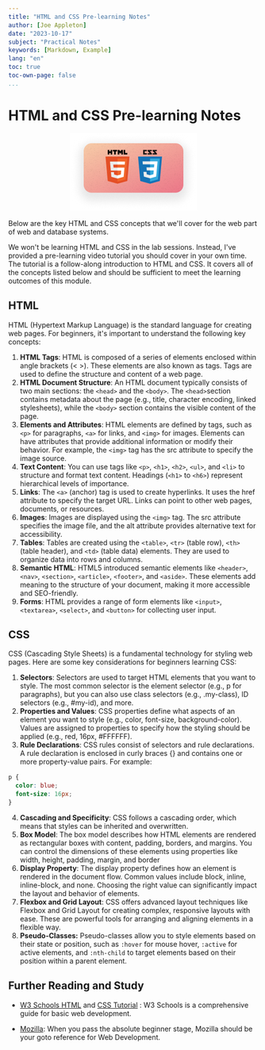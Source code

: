 ```yaml
---
title: "HTML and CSS Pre-learning Notes"
author: [Joe Appleton]
date: "2023-10-17"
subject: "Practical Notes"
keywords: [Markdown, Example]
lang: "en"
toc: true
toc-own-page: false
...
```



# HTML and CSS Pre-learning Notes

<!-- Add a table of contents below  -->

<center><img src="assets/html_and_css.png"></center>

Below are the key HTML and CSS concepts that we'll cover for the web part of web and database systems.

We won't be learning HTML and CSS in the lab sessions. Instead, I've provided a pre-learning video tutorial you should cover in your own time. The tutorial is a follow-along introduction to HTML and CSS. It covers all of the concepts listed below and should be sufficient to meet the learning outcomes of this module.

## HTML

HTML (Hypertext Markup Language) is the standard language for creating web pages. For beginners, it's important to understand the following key concepts:

1. **HTML Tags**: HTML is composed of a series of elements enclosed within angle brackets (< >). These elements are also known as tags. Tags are used to define the structure and content of a web page.
2. **HTML Document Structure**: An HTML document typically consists of two main sections: the `<head>` and the `<body>`. The `<head>`section contains metadata about the page (e.g., title, character encoding, linked stylesheets), while the `<body>` section contains the visible content of the page.
3. **Elements and Attributes**: HTML elements are defined by tags, such as `<p>` for paragraphs, `<a>` for links, and `<img>` for images. Elements can have attributes that provide additional information or modify their behavior. For example, the `<img>` tag has the src attribute to specify the image source.
4. **Text Content**: You can use tags like `<p>`, `<h1>`, `<h2>`, `<ul>`, and `<li>` to structure and format text content. Headings (`<h1>` to `<h6>`) represent hierarchical levels of importance.
5. **Links**: The `<a>` (anchor) tag is used to create hyperlinks. It uses the href attribute to specify the target URL. Links can point to other web pages, documents, or resources.
6. **Images**: Images are displayed using the `<img>` tag. The src attribute specifies the image file, and the alt attribute provides alternative text for accessibility.
7. **Tables**: Tables are created using the `<table>`, `<tr>` (table row), `<th>` (table header), and `<td>` (table data) elements. They are used to organize data into rows and columns.
8. **Semantic HTML**: HTML5 introduced semantic elements like `<header>`, `<nav>`, `<section>`, `<article>`, `<footer>`, and `<aside>`. These elements add meaning to the structure of your document, making it more accessible and SEO-friendly.
9. **Forms**: HTML provides a range of form elements like `<input>`, `<textarea>`, `<select>`, and `<button>` for collecting user input.

## CSS

CSS (Cascading Style Sheets) is a fundamental technology for styling web pages. Here are some key considerations for beginners learning CSS:

1. **Selectors**: Selectors are used to target HTML elements that you want to style. The most common selector is the element selector (e.g., p for paragraphs), but you can also use class selectors (e.g., .my-class), ID selectors (e.g., #my-id), and more.
2. **Properties and Values**: CSS properties define what aspects of an element you want to style (e.g., color, font-size, background-color). Values are assigned to properties to specify how the styling should be applied (e.g., red, 16px, #FFFFFF).
3. **Rule Declarations**: CSS rules consist of selectors and rule declarations. A rule declaration is enclosed in curly braces {} and contains one or more property-value pairs. For example:

```css
p {
  color: blue;
  font-size: 16px;
}
```

4. **Cascading and Specificity**: CSS follows a cascading order, which means that styles can be inherited and overwritten.
5. **Box Model**: The box model describes how HTML elements are rendered as rectangular boxes with content, padding, borders, and margins. You can control the dimensions of these elements using properties like width, height, padding, margin, and border
6. **Display Property**: The display property defines how an element is rendered in the document flow. Common values include block, inline, inline-block, and none. Choosing the right value can significantly impact the layout and behavior of elements.
7. **Flexbox and Grid Layout**: CSS offers advanced layout techniques like Flexbox and Grid Layout for creating complex, responsive layouts with ease. These are powerful tools for arranging and aligning elements in a flexible way.
8. **Pseudo-Classes:** Pseudo-classes allow you to style elements based on their state or position, such as `:hover` for mouse hover, `:active` for active elements, and `:nth-child` to target elements based on their position within a parent element.

## Further Reading and Study

- [W3 Schools HTML](https://www.w3schools.com/html/default.asp) and [CSS Tutorial](https://www.w3schools.com/css/default.asp) : W3 Schools is a comprehensive guide for basic web development.

- [Mozilla](https://developer.mozilla.org/en-US/docs/Learn/HTML/Introduction_to_HTML): When you pass the absolute beginner stage, Mozilla should be your goto reference for Web Development.
